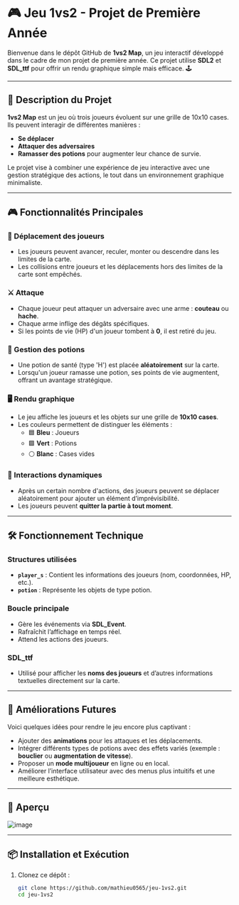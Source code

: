 # 🎮 Jeu 1vs2 - Projet de Première Année

Bienvenue dans le dépôt GitHub de **1vs2 Map**, un jeu interactif développé dans le cadre de mon projet de première année. Ce projet utilise **SDL2** et **SDL_ttf** pour offrir un rendu graphique simple mais efficace. 🕹️

---

## 📝 Description du Projet

**1vs2 Map** est un jeu où trois joueurs évoluent sur une grille de 10x10 cases. Ils peuvent interagir de différentes manières :  
- **Se déplacer**
- **Attaquer des adversaires**
- **Ramasser des potions** pour augmenter leur chance de survie.

Le projet vise à combiner une expérience de jeu interactive avec une gestion stratégique des actions, le tout dans un environnement graphique minimaliste.

---

## 🎮 Fonctionnalités Principales

### 🔄 Déplacement des joueurs
- Les joueurs peuvent avancer, reculer, monter ou descendre dans les limites de la carte.  
- Les collisions entre joueurs et les déplacements hors des limites de la carte sont empêchés.  

### ⚔️ Attaque
- Chaque joueur peut attaquer un adversaire avec une arme : **couteau** ou **hache**.  
- Chaque arme inflige des dégâts spécifiques.  
- Si les points de vie (HP) d'un joueur tombent à **0**, il est retiré du jeu.  

### 💊 Gestion des potions
- Une potion de santé (type 'H') est placée **aléatoirement** sur la carte.  
- Lorsqu'un joueur ramasse une potion, ses points de vie augmentent, offrant un avantage stratégique.  

### 🖥️ Rendu graphique
- Le jeu affiche les joueurs et les objets sur une grille de **10x10 cases**.  
- Les couleurs permettent de distinguer les éléments :  
  - 🟦 **Bleu** : Joueurs  
  - 🟩 **Vert** : Potions  
  - ⚪ **Blanc** : Cases vides  

### 🔀 Interactions dynamiques
- Après un certain nombre d'actions, des joueurs peuvent se déplacer aléatoirement pour ajouter un élément d’imprévisibilité.  
- Les joueurs peuvent **quitter la partie à tout moment**.  

---

## 🛠️ Fonctionnement Technique

### Structures utilisées
- **`player_s`** : Contient les informations des joueurs (nom, coordonnées, HP, etc.).  
- **`potion`** : Représente les objets de type potion.  

### Boucle principale
- Gère les événements via **SDL_Event**.  
- Rafraîchit l’affichage en temps réel.  
- Attend les actions des joueurs.  

### SDL_ttf
- Utilisé pour afficher les **noms des joueurs** et d’autres informations textuelles directement sur la carte.  

---

## 🚀 Améliorations Futures

Voici quelques idées pour rendre le jeu encore plus captivant :  
- Ajouter des **animations** pour les attaques et les déplacements.  
- Intégrer différents types de potions avec des effets variés (exemple : **bouclier** ou **augmentation de vitesse**).  
- Proposer un **mode multijoueur** en ligne ou en local.  
- Améliorer l’interface utilisateur avec des menus plus intuitifs et une meilleure esthétique.  

---

## 📸 Aperçu

![image](https://github.com/user-attachments/assets/c7968244-e8cd-44e2-a3a9-d8f98c47f600)


---

## 📦 Installation et Exécution

1. Clonez ce dépôt :  
   ```bash
   git clone https://github.com/mathieu0565/jeu-1vs2.git
   cd jeu-1vs2

